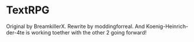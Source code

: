 # TextRPG
Original by BreamkillerX. Rewrite by moddingforreal. And Koenig-Heinrich-der-4te is working toether with the other 2 going forward!
